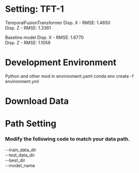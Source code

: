 # Setting: TFT-1
TemporalFusionTransformer
Disp. X - RMSE: 1.4650  
Disp. Z - RMSE: 1.3361  

Baseline model
Disp. X - RMSE: 1.6770  
Disp. Z - RMSE: 1.1058  
# Development Environment
Python and other mod in environment.yaml
conda env create -f environment.yml
# Download Data
# Path Setting 
### Modify the following code to match your data path.
--train_data_dir  
--test_data_dir  
--best_dir  
--model_name  